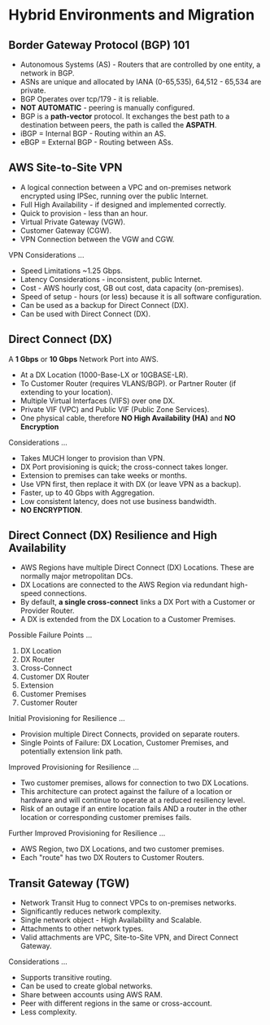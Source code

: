 # Hybrid Environments and Migration

## Border Gateway Protocol (BGP) 101

* Autonomous Systems (AS) - Routers that are controlled by one entity, a network in BGP.
* ASNs are unique and allocated by IANA (0-65,535), 64,512 - 65,534 are private.
* BGP Operates over tcp/179 - it is reliable.
* **NOT AUTOMATIC** - peering is manually configured.
* BGP is a **path-vector** protocol. It exchanges the best path to a destination between peers, the path is called the **ASPATH**.
* iBGP = Internal BGP - Routing within an AS.
* eBGP = External BGP - Routing between ASs.

## AWS Site-to-Site VPN

* A logical connection between a VPC and on-premises network encrypted using IPSec, running over the public Internet.
* Full High Availability - if designed and implemented correctly.
* Quick to provision - less than an hour.
* Virtual Private Gateway (VGW).
* Customer Gateway (CGW).
* VPN Connection between the VGW and CGW.

VPN Considerations ...

* Speed Limitations ~1.25 Gbps.
* Latency Considerations - inconsistent, public Internet.
* Cost - AWS hourly cost, GB out cost, data capacity (on-premises).
* Speed of setup - hours (or less) because it is all software configuration.
* Can be used as a backup for Direct Connect (DX).
* Can be used with Direct Connect (DX).

## Direct Connect (DX)

A **1 Gbps** or **10 Gbps** Network Port into AWS.

* At a DX Location (1000-Base-LX or 10GBASE-LR).
* To Customer Router (requires VLANS/BGP). or Partner Router (if extending to your location).
* Multiple Virtual Interfaces (VIFS) over one DX.
* Private VIF (VPC) and Public VIF (Public Zone Services).
* One physical cable, therefore **NO High Availability (HA)** and **NO Encryption**

Considerations ...

* Takes MUCH longer to provision than VPN.
* DX Port provisioning is quick; the cross-connect takes longer.
* Extension to premises can take weeks or months.
* Use VPN first, then replace it with DX (or leave VPN as a backup).
* Faster, up to 40 Gbps with Aggregation.
* Low consistent latency, does not use business bandwidth.
* **NO ENCRYPTION**.

## Direct Connect (DX) Resilience and High Availability

* AWS Regions have multiple Direct Connect (DX) Locations. These are normally major metropolitan DCs.
* DX Locations are connected to the AWS Region via redundant high-speed connections.
* By default, **a single cross-connect** links a DX Port with a Customer or Provider Router.
* A DX is extended from the DX Location to a Customer Premises.

Possible Failure Points ...

1. DX Location
2. DX Router
3. Cross-Connect
4. Customer DX Router
5. Extension
6. Customer Premises
7. Customer Router

Initial Provisioning for Resilience ...

* Provision multiple Direct Connects, provided on separate routers.
* Single Points of Failure: DX Location, Customer Premises, and potentially extension link path.

Improved Provisioning for Resilience ...

* Two customer premises, allows for connection to two DX Locations.
* This architecture can protect against the failure of a location or hardware and will continue to operate at a reduced resiliency level.
* Risk of an outage if an entire location fails AND a router in the other location or corresponding customer premises fails.

Further Improved Provisioning for Resilience ...

* AWS Region, two DX Locations, and two customer premises.
* Each "route" has two DX Routers to Customer Routers.

## Transit Gateway (TGW)

* Network Transit Hug to connect VPCs to on-premises networks.
* Significantly reduces network complexity.
* Single network object - High Availability and Scalable.
* Attachments to other network types.
* Valid attachments are VPC, Site-to-Site VPN, and Direct Connect Gateway.

Considerations ...

* Supports transitive routing.
* Can be used to create global networks.
* Share between accounts using AWS RAM.
* Peer with different regions in the same or cross-account.
* Less complexity.

